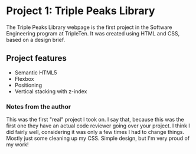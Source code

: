 # Project 1: Triple Peaks Library

The Triple Peaks Library webpage is the first project in the Software Engineering
program at TripleTen. It was created using HTML and CSS, based on a design brief.

## Project features

- Semantic HTML5
- Flexbox
- Positioning
- Vertical stacking with z-index

### Notes from the author

This was the first "real" project I took on. I say that, because this was the first one they have an actual code reviewer going over your project. I think I did fairly well, considering it was only a few times I had to change things. Mostly just some cleaning up my CSS. Simple design, but I'm very proud of my work!

